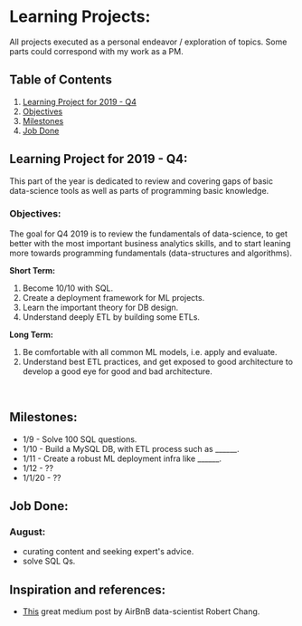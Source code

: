 # Learning Projects:
All projects executed as a personal endeavor / exploration of topics.
Some parts could correspond with my work as a PM.

## Table of Contents
1. [Learning Project for 2019 - Q4](#2019)
  1. [Objectives](#Objectives)
  2. [Milestones](#Milestones)
  3. [Job Done](#Job-Done)


<a name="2019"></a>
## Learning Project for 2019 - Q4:
This part of the year is dedicated to review and covering gaps of basic data-science tools as well as parts of programming basic knowledge.

<a name="Objectives"></a>
### Objectives:
The goal for Q4 2019 is to review the fundamentals of data-science, to get better with the most important business analytics skills, and to start leaning more towards programming fundamentals (data-structures and algorithms).

**Short Term:**
1. Become 10/10 with SQL.
2. Create a deployment framework for ML projects.
3. Learn the important theory for DB design.
4. Understand deeply ETL by building some ETLs.

**Long Term:**
1. Be comfortable with all common ML models, i.e. apply and evaluate.
2. Understand best ETL practices, and get exposed to good architecture to develop a good eye for good and bad architecture.

<br>

<a name="Milestones"></a>
## Milestones:
- 1/9 - Solve 100 SQL questions.
- 1/10 - Build a MySQL DB, with ETL process such as ______.
- 1/11 - Create a robust ML deployment infra like ______.
- 1/12 - ??
- 1/1/20 - ??

<a name="Job-Done"></a>
## Job Done:
### August:
- curating content and seeking expert's advice.
- solve SQL Qs.


## Inspiration and references:
- [This](https://medium.com/@rchang/how-i-build-learning-projects-part-i-54dbaad68961) great medium post by AirBnB data-scientist Robert Chang.
